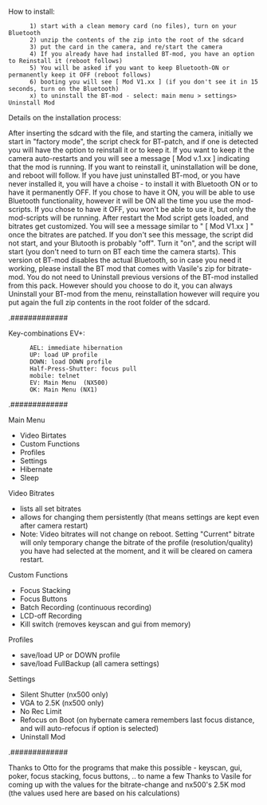 How to install:

		  1) start with a clean memory card (no files), turn on your Bluetooth
		  2) unzip the contents of the zip into the root of the sdcard
		  3) put the card in the camera, and re/start the camera
		  4) If you already have had installed BT-mod, you have an option to Reinstall it (reboot follows)
		  5) You will be asked if you want to keep Bluetooth-ON or permanently keep it OFF (reboot follows)
		  6) booting you will see [ Mod V1.xx ] (if you don't see it in 15 seconds, turn on the Bluetooth)
		  x) to uninstall the BT-mod - select: main menu > settings> Uninstall Mod



Details on the installation process:

After inserting the sdcard with the file, and starting the camera, initially we start in "factory mode", the script check for BT-patch, and if one is detected you will have the option to reinstall it or to keep it. If you want to keep it the camera auto-restarts and you will see a message [ Mod v.1.xx ] indicating that the mod is running. If you want to reinstall it, uninstallation will be done, and reboot will follow. If you have just uninstalled BT-mod, or you have never installed it, you will have a choise - to install it with Bluetooth ON or to have it permanently OFF. If you chose to have it ON, you will be able to use Bluetooth functionality, however it will be ON all the time you use the mod-scripts. If you chose to have it OFF, you won't be able to use it, but only the mod-scripts will be running. After restart the Mod script gets loaded, and bitrates get customized. You will see a message similar to " [ Mod V1.xx ] " once the bitrates are patched. If you don't see this message, the script did not start, and your Blutooth is probably "off". Turn it "on", and the script will start (you don't need to turn on BT each time the camera starts). This version ot BT-mod disables the actual Bluetooth, so in case you need it working, please install the BT mod that comes with Vasile's zip for bitrate-mod. You do not need to Uninstall previous versions of the BT-mod installed from this pack. However should you choose to do it, you can always Uninstall your BT-mod from the menu, reinstallation however will require you put again the full zip contents in the root folder of the sdcard.

.#############

Key-combinations EV+:

		  AEL: immediate hibernation
		  UP: load UP profile
		  DOWN: load DOWN profile
		  Half-Press-Shutter: focus pull
		  mobile: telnet
		  EV: Main Menu  (NX500)
		  OK: Main Menu (NX1)

.#############

Main Menu
- Video Birtates
- Custom Functions
- Profiles
- Settings
- Hibernate
- Sleep

Video Bitrates
 - lists all set bitrates
 - allows for changing them persistently (that means settings are kept even after camera restart)
 - Note: Video bitrates will not change on reboot. Setting "Current" bitrate will only temporary change the bitrate of the profile (resolution/quality) you have had selected at the moment, and it will be cleared on camera restart.

Custom Functions
- Focus Stacking
- Focus Buttons
- Batch Recording (continuous recording)
- LCD-off Recording
- Kill switch (removes keyscan and gui from memory)

Profiles
- save/load UP or DOWN profile
- save/load FullBackup (all camera settings)

Settings
- Silent Shutter (nx500 only)
- VGA to 2.5K (nx500 only)
- No Rec Limit
- Refocus on Boot (on hybernate camera remembers last focus distance, and will auto-refocus if option is selected)
- Uninstall Mod

.#############

Thanks to Otto for the programs that make this possible - keyscan, gui, poker, focus stacking, focus buttons, .. to name a few
Thanks to Vasile for coming up with the values for the bitrate-change and nx500's 2.5K mod 
(the values used here are based on his calculations)
